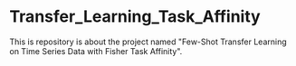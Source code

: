 # Transfer_Learning_Task_Affinity
This is repository is about the project named "Few-Shot Transfer Learning on Time Series Data with Fisher Task Affinity".
